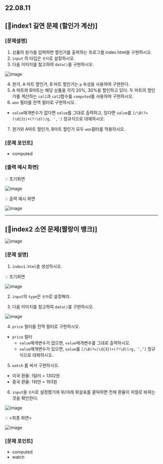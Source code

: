 ## 22.08.11

## [🐼index1 길연 문제 (할인가 계산)]

### [문제설명]

1. 상품의 원가를 입력하면 할인가를 출력하는 프로그램 index.html을 구현하시오.
2. `input` 의 타입은 `숫자`로 설정하시오.
3. 다음 이미지를 참고하여 `data()`를 구현하시오.

![image](https://user-images.githubusercontent.com/109563072/184121987-7844d0df-c61b-40c0-bd11-c6269d6a9af0.png)

4. 원가, A 마트 할인가, B 마트 할인가는 `p` 속성을 사용하여 구현한다.
5. A 마트와 B마트는 해당 상품을 각각 20%, 30%을 할인하고 있다. 두 마트의 할인가를 계산하는 `cal1`과 `cal2`함수를 `computed`를 사용하여 구현하시오.
6. `won` 필터를 전역 필터로 구현하시오.
  * `value`매개변수가 없다면 `value`를 그대로 출력하고, 있다면 `value`를 `[/\B(?=(\d{3})+(?!\d))/g, ',']` 정규식으로 대체하시오.
7. 원가와 A마트 할인가, B마트 할인가 모두 `won`필터를 적용하시오.

### [문제 포인트]

- computed

### [출력 예시 화면]

💡 초기화면

![image](https://user-images.githubusercontent.com/109563072/184122337-1eb011da-8e03-4bbc-bd08-62efe593bd15.png)

💡 출력 예시 화면

![image](https://user-images.githubusercontent.com/109563072/184122373-cd622d34-0b59-4189-9d50-ebc7021e8180.png)

<hr/>

## [🦊index2 소연 문제(짤랑이 뱅크)]

![image](https://user-images.githubusercontent.com/109563072/184122560-c715902b-6f2f-4132-b6dc-6c7558ddc109.png)

### [문제 설명]

1. `index1.html`을 생성하시오.

💡 초기화면

![image](https://user-images.githubusercontent.com/109563072/184122758-c9f1b3dc-0cdc-4aff-bbce-8dd4088405f2.png)

2. `input`의 `type`은 `숫자`로 설정해라.

3. 다음 이미지를 참고하여 `data()`를 구현하시오.

![image](https://user-images.githubusercontent.com/109563072/184122821-8eacb970-966f-41ca-b768-0126a6f86e01.png)

4. `price` 필터를  전역 필터로 구현하시오.
  * `price` 필터
    * `value`매개변수가 없으면, `value`매개변수를 그대로 출력하시오.
    * `value`매개변수가 있으면, `value`를 `[/\B(?=(\d{3})+(?!\d))/g, ‘,’]` 정규식으로 대체하시오.

5. `watch` 를 써서 구현하시오.
  * 미국 환율: 1달러 = 1302원
  * 중국 환율: 1위안 = 193원

6. `input`을 `숫자`로 설정했기에 위/아래 화살표를 클릭하면 전체 환율이 저절로 바뀌는 것을 확인한다.

![image](https://user-images.githubusercontent.com/109563072/184122964-c0b431d4-11a0-4503-a551-23735e297b9f.png)

💡 <최종 화면>

![image](https://user-images.githubusercontent.com/109563072/184123007-4d0a4bb1-8416-4086-bfce-c4d53f96155c.png)

### [문제 포인트]

- computed
- watch
